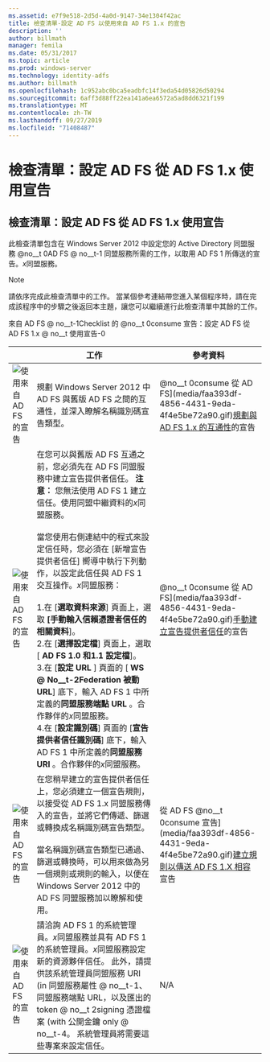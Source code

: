 ```yaml
---
ms.assetid: e7f9e518-2d5d-4a0d-9147-34e1304f42ac
title: 檢查清單-設定 AD FS 以使用來自 AD FS 1.x 的宣告
description: ''
author: billmath
manager: femila
ms.date: 05/31/2017
ms.topic: article
ms.prod: windows-server
ms.technology: identity-adfs
ms.author: billmath
ms.openlocfilehash: 1c952abc0bca5eadbfc14f3eda54d05826d50294
ms.sourcegitcommit: 6aff3d88ff22ea141a6ea6572a5ad8dd6321f199
ms.translationtype: MT
ms.contentlocale: zh-TW
ms.lasthandoff: 09/27/2019
ms.locfileid: "71408487"
---
```

# <a name="checklist-configuring-ad-fs--to-consume-claims-from-ad-fs-1x"></a>檢查清單：設定 AD FS 從 AD FS 1.x 使用宣告

  
## <a name="checklist-configuring-ad-fs-to-consume-claims-from-adfs1x"></a>檢查清單：設定 AD FS 從 AD FS 1.x 使用宣告  
此檢查清單包含在 Windows Server 2012 中設定您的 Active Directory 同盟服務 @no__t 0AD FS @ no__t-1 同盟服務所需的工作，以取用 AD FS 1 所傳送的宣告。*x*同盟服務。  
  
> [!NOTE]  
> 請依序完成此檢查清單中的工作。 當某個參考連結帶您進入某個程序時，請在完成該程序中的步驟之後返回本主題，讓您可以繼續進行此檢查清單中其餘的工作。  
  
來自 AD FS @ no__t-1Checklist 的 @no__t 0consume 宣告：設定 AD FS 從 AD FS 1.x @ no__t 使用宣告-0  
  
||工作|參考資料|  
|-|--------|-------------|  
|![使用來自 AD FS 的宣告](media/icon_checkboxo.gif)|規劃 Windows Server 2012 中 AD FS 與舊版 AD FS 之間的互通性，並深入瞭解名稱識別碼宣告類型。|@no__t 0consume 從 AD FS](media/faa393df-4856-4431-9eda-4f4e5be72a90.gif)[規劃與 AD FS 1.x 的互通性](https://technet.microsoft.com/library/ff678040.aspx)的宣告|  
|![使用來自 AD FS 的宣告](media/icon_checkboxo.gif)|在您可以與舊版 AD FS 互通之前，您必須先在 AD FS 同盟服務中建立宣告提供者信任。 **注意：** 您無法使用 AD FS 1 建立信任。使用同盟中繼資料的*x*同盟服務。<br /><br />當您使用右側連結中的程式來設定信任時，您必須在 [新增宣告提供者信任] 嚮導中執行下列動作，以設定此信任與 AD FS 1 交互操作。*x*同盟服務：<br /><br />1.在 [**選取資料來源**] 頁面上，選取 **[手動輸入信賴憑證者信任的相關資料**]。<br />2.在 [**選擇設定檔**] 頁面上，選取 [ **AD FS 1.0 和1.1 設定檔**]。<br />3.在 [**設定 URL** ] 頁面的 [ **WS @ No__t-2Federation 被動 URL**] 底下，輸入 AD FS 1 中所定義的**同盟服務端點 URL** 。合作夥伴的*x*同盟服務。<br />4.在 [**設定識別碼**] 頁面的 [**宣告提供者信任識別碼**] 底下，輸入 AD FS 1 中所定義的**同盟服務 URI** 。合作夥伴的*x*同盟服務。|@no__t 0consume 從 AD FS](media/faa393df-4856-4431-9eda-4f4e5be72a90.gif)[手動建立宣告提供者信任](../../ad-fs/operations/Create-a-Claims-Provider-Trust.md)的宣告|  
|![使用來自 AD FS 的宣告](media/icon_checkboxo.gif)|在您稍早建立的宣告提供者信任上，您必須建立一個宣告規則，以接受從 AD FS 1.x 同盟服務傳入的宣告，並將它們傳遞、篩選或轉換成名稱識別碼宣告類型。<br /><br />當名稱識別碼宣告類型已通過、篩選或轉換時，可以用來做為另一個規則或規則的輸入，以便在 Windows Server 2012 中的 AD FS 同盟服務加以瞭解和使用。|從 AD FS @no__t 0consume 宣告](media/faa393df-4856-4431-9eda-4f4e5be72a90.gif)[建立規則以傳送 AD FS 1.X 相容](../../ad-fs/operations/Create-a-Rule-to-Send-an-AD-FS-1x-Compatible-Claim.md)宣告|  
|![使用來自 AD FS 的宣告](media/icon_checkboxo.gif)|請洽詢 AD FS 1 的系統管理員。*x*同盟服務並具有 AD FS 1 的系統管理員。*x*同盟服務設定新的資源夥伴信任。 此外，請提供該系統管理員同盟服務 URI \(in 同盟服務屬性 @ no__t-1、同盟服務端點 URL，以及匯出的 token @ no__t 2signing 憑證檔案 \(with 公開金鑰 only @ no__t-4。 系統管理員將需要這些專案來設定信任。|N\/A|  
  

